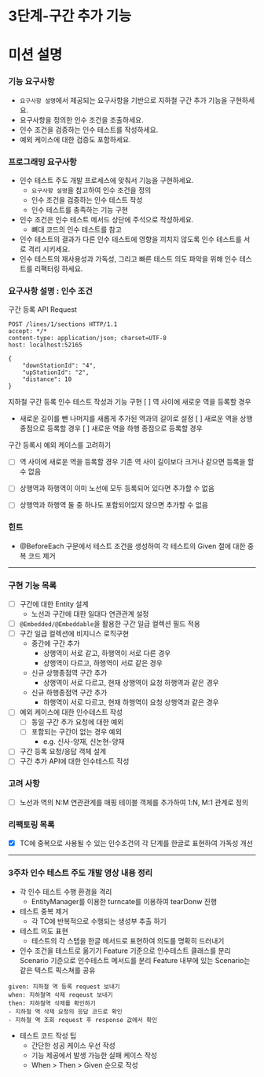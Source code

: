 3단계-구간 추가 기능
===
# 미션 설명
### 기능 요구사항
- `요구사항 설명`에서 제공되는 요구사항을 기반으로 지하철 구간 추가 기능을 구현하세요.
- 요구사항을 정의한 인수 조건을 조출하세요.
- 인수 조건을 검증하는 인수 테스트를 작성하세요.
- 예외 케이스에 대한 검증도 포함하세요.

### 프로그래밍 요구사항
- 인수 테스트 주도 개발 프로세스에 맞춰서 기능을 구현하세요.
  - `요구사항 설명`을 참고하여 인수 조건을 정의
  - 인수 조건을 검증하는 인수 테스트 작성
  - 인수 테스트를 충족하는 기능 구현
- 인수 조건은 인수 테스트 메서드 상단에 주석으로 작성하세요.
  - 뼈대 코드의 인수 테스트를 참고
- 인수 테스트의 결과가 다른 인수 테스트에 영향을 끼치지 않도록 인수 테스트를 서로 격리 시키세요.
- 인수 테스트의 재사용성과 가독성, 그리고 빠른 테스트 의도 파악을 위해 인수 테스트를 리팩터링 하세요.

### 요구사항 설명 : 인수 조건
구간 등록 API Request
```
POST /lines/1/sections HTTP/1.1
accept: */*
content-type: application/json; charset=UTF-8
host: localhost:52165

{
    "downStationId": "4",
    "upStationId": "2",
    "distance": 10
}
```

지하철 구간 등록 인수 테스트 작성과 기능 구현
[ ] 역 사이에 새로운 역을 등록할 경우
  - 새로운 길이를 뺀 나머지를 새롭게 추가된 역과의 길이로 설정
[ ] 새로운 역을 상행 종점으로 등록할 경우
[ ] 새로운 역을 하행 종점으로 등록할 경우

구간 등록시 예외 케이스를 고려하기
  - [ ] 역 사이에 새로운 역을 등록할 경우 기존 역 사이 길이보다 크거나 같으면 등록을 할 수 없음
  - [ ] 상행역과 하행역이 이미 노선에 모두 등록되어 있다면 추가할 수 없음
  - [ ] 상행역과 하행역 둘 중 하나도 포함되어있지 않으면 추가할 수 없음


### 힌트
- @BeforeEach 구문에서 테스트 조건을 생성하여 각 테스트의 Given 절에 대한 중복 코드 제거
---

### 구현 기능 목록
- [ ] 구간에 대한 Entity 설계
  - 노선과 구간에 대한 일대다 연관관계 설정
- [ ] `@Embedded/@Embeddable`을 활용한 구간 일급 컬렉션 필드 적용
- [ ] 구간 일급 컬렉션에 비지니스 로직구현
  - 중간에 구간 추가
    - 상행역이 서로 같고, 하행역이 서로 다른 경우
    - 상행역이 다르고, 하행역이 서로 같은 경우
  - 신규 상행종점역 구간 추가
    - 상행역이 서로 다르고, 현재 상행역이 요청 하행역과 같은 경우
  - 신규 하행종점역 구간 추가
    - 하행역이 서로 다르고, 현재 하행역이 요청 상행역과 같은 경우
- [ ] 예외 케이스에 대한 인수테스트 작성
  - [ ] 동일 구간 추가 요청에 대한 예외
  - [ ] 포함되는 구간이 없는 경우 예외
    - e.g. 신사-양재, 신논현-양재
- [ ] 구간 등록 요청/응답 객체 설계
- [ ] 구간 추가 API에 대한 인수테스트 작성

### 고려 사항
- [ ] 노선과 역의 N:M 연관관계를 매핑 테이블 객체를 추가하여 1:N, M:1 관계로 정의
### 리팩토링 목록
- [x] TC에 중복으로 사용될 수 있는 인수조건의 각 단계를 한글로 표현하여 가독성 개선

---

### 3주차 인수 테스트 주도 개발 영상 내용 정리
- 각 인수 테스트 수행 환경을 격리
  - EntityManager를 이용한 turncate를 이용하여 tearDonw 진행
- 테스트 중복 제거
  - 각 TC에 반복적으로 수행되는 생성부 추출 하기
- 테스트 의도 표현
   - 테스트의 각 스텝을 한글 메서드로 표현하여 의도를 명확히 드러내기
- 인수 조건을 테스트로 옮기기
Feature 기준으로 인수테스트 클래스를 분리
Scenario 기준으로 인수테스트 메서드를 분리
Feature 내부에 있는 Scenario는 같은 텍스트 픽스쳐를 공유
```
given: 지하철 역 등록 request 보내기
when: 지하철역 삭제 reqeust 보내기
then: 지하철역 삭제를 확인하기
- 지하철 역 삭제 요청의 응답 코드로 확인
- 지하철 역 조회 request 후 response 값에서 확인
```
- 테스트 코드 작성 팁
  - 간단한 성공 케이스 우선 작성
  - 기능 제공에서 발생 가능한 실패 케이스 작성
  - When > Then > Given 순으로 작성

